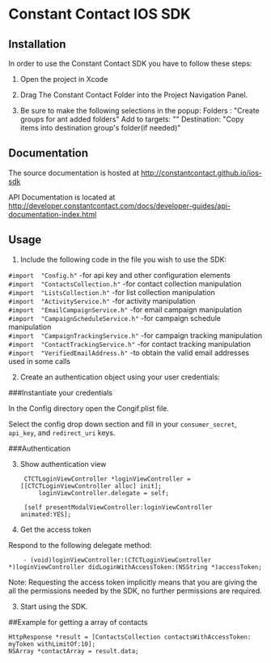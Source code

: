 
Constant Contact IOS SDK
=========================

## Installation

In order to use the Constant Contact SDK you have to follow these steps:

1) Open the project in Xcode

2) Drag The Constant Contact Folder into the Project Navigation Panel.

3) Be sure to make the following selections in the popup:
  Folders :            "Create groups for ant added folders" 
	Add to targets: "<yourProjectName>"
	Destination:     "Copy items into destination group's folder(if needed)"

## Documentation

The source documentation is hosted at http://constantcontact.github.io/ios-sdk

API Documentation is located at http://developer.constantcontact.com/docs/developer-guides/api-documentation-index.html

## Usage

1) Include the following code in the file you wish to use the SDK:


`#import  "Config.h"`                  -for api key and other configuration elements
<br>
`#import  "ContactsCollection.h"`      -for contact collection manipulation
<br>
`#import  "ListsCollection.h"`         -for list collection manipulation
<br>
`#import  "ActivityService.h"`         -for activity manipulation
<br>
`#import  "EmailCampaignService.h"`    -for email campaign manipulation
<br>
`#import  "CampaignScheduleService.h"` -for campaign schedule manipulation
<br>
`#import  "CampaignTrackingService.h"` -for campaign tracking manipulation
<br>
`#import  "ContactTrackingService.h"`  -for contact tracking manipulation
<br>
`#import  "VerifiedEmailAddress.h"`  -to obtain the valid email addresses used in some calls


2) Create an authentication object using your user credentials:

###Instantiate your credentials 

In the Config directory open the Congif.plist file.

Select the config drop down section and fill in your `consumer_secret`, `api_key`, and `redirect_uri` keys.

###Authentication 

3) Show authentication view


        CTCTLoginViewController *loginViewController = [[CTCTLoginViewController alloc] init];
            loginViewController.delegate = self;
   
        [self presentModalViewController:loginViewController animated:YES];

4) Get the access token

Respond to the following delegate method:

        - (void)loginViewController:(CTCTLoginViewController *)loginViewController didLoginWithAccessToken:(NSString *)accessToken;

 Note: Requesting the access token implicitly means that you are giving the all the permissions needed by the SDK, no further permissions are required.

3) Start using the SDK.

##Example for getting a array of contacts
```
HttpResponse *result = [ContactsCollection contactsWithAccessToken: myToken withLimitOf:10];
NSArray *contactArray = result.data;
```
